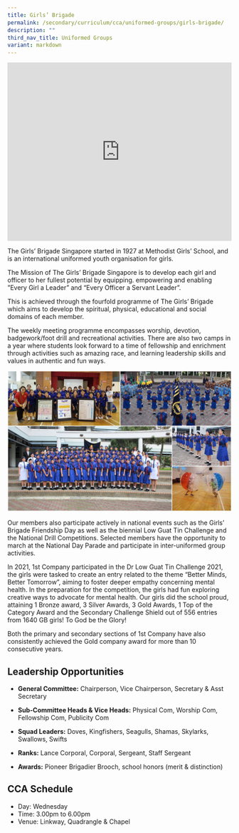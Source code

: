 ```yaml
---
title: Girls’ Brigade
permalink: /secondary/curriculum/cca/uniformed-groups/girls-brigade/
description: ""
third_nav_title: Uniformed Groups
variant: markdown
---
```

<div style="width:100%; height:400px">
  <iframe class="ive_eobj_center" allowfullscreen="" frameborder="0" title="MGS Heritage Video" src="https://www.youtube.com/embed/_4GY9bmmbCA" height="100%" width="100%">
  </iframe>
</div>


The Girls’ Brigade Singapore started in 1927 at Methodist Girls’ School, and is an international uniformed youth organisation for girls.

The Mission of The Girls’ Brigade Singapore is to develop each girl and officer to her fullest potential by equipping. empowering and enabling ”Every Girl a Leader” and “Every Officer a Servant Leader”.

This is achieved through the fourfold programme of The Girls’ Brigade which aims to develop the spiritual, physical, educational and social domains of each member.  

The weekly meeting programme encompasses worship, devotion, badgework/foot drill and recreational activities. There are also two camps in a year where students look forward to a time of fellowship and enrichment through activities such as amazing race, and learning leadership skills and values in authentic and fun ways.

![](/images/Sec_cca/girl%20brigade.jpg)

Our members also participate actively in national events such as the Girls’ Brigade Friendship Day as well as the biennial Low Guat Tin Challenge and the National Drill Competitions. Selected members have the opportunity to march at the National Day Parade and participate in inter-uniformed group activities.  

In 2021, 1st Company participated in the Dr Low Guat Tin Challenge 2021, the girls were tasked to create an entry related to the theme “Better Minds, Better Tomorrow”, aiming to foster deeper empathy concerning mental health. In the preparation for the competition, the girls had fun exploring creative ways to advocate for mental health. Our girls did the school proud, attaining 1 Bronze award, 3 Silver Awards, 3 Gold Awards, 1 Top of the Category Award and the Secondary Challenge Shield out of 556 entries from 1640 GB girls! To God be the Glory!&nbsp; 

Both the primary and secondary sections of 1st Company have also consistently achieved the Gold company award for more than 10 consecutive years.


## Leadership Opportunities

* **General Committee:** Chairperson, Vice Chairperson, Secretary &amp; Asst Secretary

* **Sub-Committee Heads &amp; Vice Heads:** Physical Com, Worship Com, Fellowship Com, Publicity Com
 
* **Squad Leaders:** Doves, Kingfishers, Seagulls, Shamas, Skylarks, Swallows, Swifts
 
* **Ranks:** Lance Corporal, Corporal, Sergeant, Staff Sergeant
 
* **Awards:** Pioneer Brigadier Brooch, school honors (merit &amp; distinction)


## CCA Schedule

* Day: Wednesday
* Time: 3.00pm to 6.00pm
* Venue: Linkway, Quadrangle &amp; Chapel